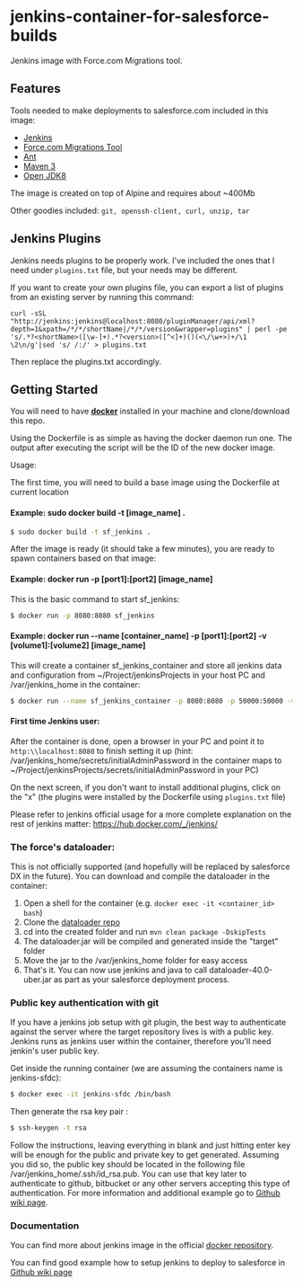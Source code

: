 # jenkins-container-for-salesforce-builds

Jenkins image with Force.com Migrations tool.

## Features
Tools needed to make deployments to salesforce.com included in this image:

* [Jenkins](https://repo.jenkins-ci.org/public/org/jenkins-ci/main/jenkins-war/)
* [Force.com Migrations Tool]( https://developer.salesforce.com/page/Force.com_Migration_Tool )
* [Ant](https://ant.apache.org/bindownload.cgi)
* [Maven 3](https://apache.osuosl.org/maven/maven-3/)
* [Open JDK8](http://www.oracle.com/technetwork/java/javase/downloads/index.html)

The image is created on top of Alpine and requires about ~400Mb

Other goodies included: `git, openssh-client, curl, unzip, tar`

## Jenkins Plugins

Jenkins needs plugins to be properly work. I've included the ones that I need under `plugins.txt` file, but your needs may be different.

If you want to create your own plugins file, you can export a list of plugins from an existing server by running this command:

```
curl -sSL "http://jenkins:jenkins@localhost:8080/pluginManager/api/xml?depth=1&xpath=/*/*/shortName|/*/*/version&wrapper=plugins" | perl -pe 's/.*?<shortName>([\w-]+).*?<version>([^<]+)()(<\/\w+>)+/\1 \2\n/g'|sed 's/ /:/' > plugins.txt
```

Then replace the plugins.txt accordingly.


## Getting Started

You will need to have [**docker**](https://www.docker.com/) installed in your machine and clone/download this repo.

Using the Dockerfile is as simple as having the docker daemon run one. The output after executing the script will be the ID of the new docker image.

Usage:

The first time, you will need to build a base image using the Dockerfile at current location

#### Example: sudo docker build -t [image_name] .

```sh
$ sudo docker build -t sf_jenkins .  
```

After the image is ready (it should take a few minutes), you are ready to spawn containers based on that image:

#### Example: docker run -p [port1]:[port2] [image_name]

This is the basic command to start sf_jenkins:

```sh
$ docker run -p 8080:8080 sf_jenkins
```

#### Example: docker run --name [container_name] -p [port1]:[port2] -v [volume1]:[volume2] [image_name]

This will create a container sf_jenkins_container and store all jenkins data and configuration from ~/Project/jenkinsProjects in your host PC and /var/jenkins_home in the container:

```sh
$ docker run --name sf_jenkins_container -p 8080:8080 -p 50000:50000 -v ~/Project/jenkinsProjects:/var/jenkins_home -d sf_jenkins
```

#### First time Jenkins user:

After the container is done, open a browser in your PC and point it to `http:\\localhost:8080` to finish setting it up (hint:  /var/jenkins_home/secrets/initialAdminPassword in the container maps to ~/Project/jenkinsProjects/secrets/initialAdminPassword in your PC)

On the next screen, if you don't want to install additional plugins, click on the "x" (the plugins were installed by the Dockerfile using `plugins.txt` file)

Please refer to jenkins official usage for a more complete explanation on the rest of jenkins matter: https://hub.docker.com/_/jenkins/

### The force's dataloader:

This is not officially supported (and hopefully will be replaced by salesforce DX in the future). You can download and compile the dataloader in the container:

1. Open a shell for the container (e.g. `docker exec -it <container_id> bash`)
1. Clone the [dataloader repo](https://github.com/forcedotcom/dataloader)
1. cd into the created folder and run `mvn clean package -DskipTests`
1. The dataloader.jar will be compiled and generated inside the "target" folder
1. Move the jar to the /var/jenkins_home folder for easy access
1. That's it. You can now use jenkins and java to call dataloader-40.0-uber.jar as part as your salesforce deployment process.

### Public key authentication with git

If you have a jenkins job setup with git plugin, the best way to authenticate against the server where the target repository lives is with a public key. Jenkins runs as jenkins user within the container, therefore you'll need jenkin's user public key.

Get inside the running container (we are assuming the containers name is jenkins-sfdc):
```sh
$ docker exec -it jenkins-sfdc /bin/bash
```
Then generate the rsa key pair :
```sh
$ ssh-keygen -t rsa
```

Follow the instructions, leaving everything in blank and just hitting enter key will be enough for the public and private key to get generated. Assuming you did so, the public key should be located in the following file /var/jenkins_home/.ssh/id_rsa.pub. You can use that key later to authenticate to github, bitbucket or any other servers accepting this type of authentication. For more information and additional example go to [Github wiki page](https://github.com/anyei/jenkins-to-salesforce/wiki).

### Documentation

You can find more about jenkins image in the official [docker repository](https://hub.docker.com/_/jenkins/).

You can find good example how to setup jenkins to deploy to salesforce in [Github wiki page](https://github.com/anyei/jenkins-to-salesforce/wiki)
